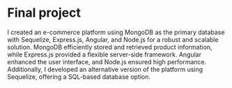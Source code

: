 # Final project
I created an e-commerce platform using MongoDB as the primary database with Sequelize, Express.js, Angular, and Node.js for a robust and scalable solution. MongoDB efficiently stored and retrieved product information, while Express.js provided a flexible server-side framework. Angular enhanced the user interface, and Node.js ensured high performance. Additionally, I developed an alternative version of the platform using Sequelize, offering a SQL-based database option.